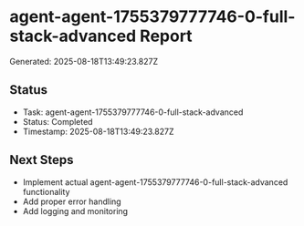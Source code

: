 # agent-agent-1755379777746-0-full-stack-advanced Report

Generated: 2025-08-18T13:49:23.827Z

## Status
- Task: agent-agent-1755379777746-0-full-stack-advanced
- Status: Completed
- Timestamp: 2025-08-18T13:49:23.827Z

## Next Steps
- Implement actual agent-agent-1755379777746-0-full-stack-advanced functionality
- Add proper error handling
- Add logging and monitoring

